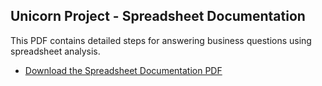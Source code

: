 ## Unicorn Project - Spreadsheet Documentation

This PDF contains detailed steps for answering business questions using spreadsheet analysis.

- [Download the Spreadsheet Documentation PDF](spreadsheets/Unicorn-Spreadsheets.pdf)

